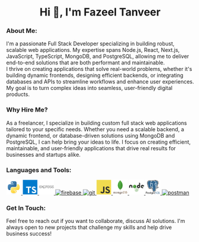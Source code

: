 <h1 align="center">Hi 👋, I'm Fazeel Tanveer</h1>

<h3 align="left">About Me:</h3>
<p align="left">
  I'm a passionate Full Stack Developer specializing in building robust, scalable web applications. My expertise spans Node.js, React, Next.js, JavaScript, TypeScript, MongoDB, and PostgreSQL, allowing me to deliver end-to-end solutions that are both performant and maintainable.
<br/>
I thrive on creating applications that solve real-world problems, whether it's building dynamic frontends, designing efficient backends, or integrating databases and APIs to streamline workflows and enhance user experiences. My goal is to turn complex ideas into seamless, user-friendly digital products.
</p>

<h3 align="left">Why Hire Me?</h3>
<p align="left">
  As a freelancer, I specialize in building custom full stack web applications tailored to your specific needs. Whether you need a scalable backend, a dynamic frontend, or database-driven solutions using MongoDB and PostgreSQL, I can help bring your ideas to life. I focus on creating efficient, maintainable, and user-friendly applications that drive real results for businesses and startups alike.
</p>


<h3 align="left">Languages and Tools:</h3>
<p align="left">

<!-- Python -->
  <a href="https://www.python.org" target="_blank" rel="noreferrer">
    <img src="https://raw.githubusercontent.com/devicons/devicon/master/icons/python/python-original.svg" alt="python" width="40" height="40"/>
  </a>

  <!-- TypeScript -->
  <a href="https://www.typescriptlang.org/" target="_blank" rel="noreferrer">
    <img src="https://raw.githubusercontent.com/devicons/devicon/master/icons/typescript/typescript-original.svg" alt="typescript" width="40" height="40"/>
  </a>
  
  <!-- Express.js -->
  <a href="https://expressjs.com" target="_blank" rel="noreferrer">
    <img src="https://raw.githubusercontent.com/devicons/devicon/master/icons/express/express-original-wordmark.svg" alt="express" width="40" height="40"/>
  </a>
  
  <!-- Firebase -->
  <a href="https://firebase.google.com/" target="_blank" rel="noreferrer">
    <img src="https://www.vectorlogo.zone/logos/firebase/firebase-icon.svg" alt="firebase" width="40" height="40"/>
  </a>
  
  <!-- Git -->
  <a href="https://git-scm.com/" target="_blank" rel="noreferrer">
    <img src="https://www.vectorlogo.zone/logos/git-scm/git-scm-icon.svg" alt="git" width="40" height="40"/>
  </a>
  
  <!-- JavaScript -->
  <a href="https://developer.mozilla.org/en-US/docs/Web/JavaScript" target="_blank" rel="noreferrer">
    <img src="https://raw.githubusercontent.com/devicons/devicon/master/icons/javascript/javascript-original.svg" alt="javascript" width="40" height="40"/>
  </a>

  <!-- MongoDB -->
  <a href="https://www.mongodb.com/" target="_blank" rel="noreferrer">
    <img src="https://raw.githubusercontent.com/devicons/devicon/master/icons/mongodb/mongodb-original-wordmark.svg" alt="mongodb" width="40" height="40"/>
  </a>

  <!-- Node.js -->
  <a href="https://nodejs.org" target="_blank" rel="noreferrer">
    <img src="https://raw.githubusercontent.com/devicons/devicon/master/icons/nodejs/nodejs-original-wordmark.svg" alt="nodejs" width="40" height="40"/>
  </a>

  <!-- PostgreSQL -->
  <a href="https://www.postgresql.org" target="_blank" rel="noreferrer">
    <img src="https://raw.githubusercontent.com/devicons/devicon/master/icons/postgresql/postgresql-original-wordmark.svg" alt="postgresql" width="40" height="40"/>
  </a>

  <!-- Postman -->
  <a href="https://postman.com" target="_blank" rel="noreferrer">
    <img src="https://www.vectorlogo.zone/logos/getpostman/getpostman-icon.svg" alt="postman" width="40" height="40"/>
  </a>

  
</p>


<h3 align="left">Get In Touch:</h3>
<p align="left">
  Feel free to reach out if you want to collaborate, discuss AI solutions. I'm always open to new projects that challenge my skills and help drive business success!
</p>
